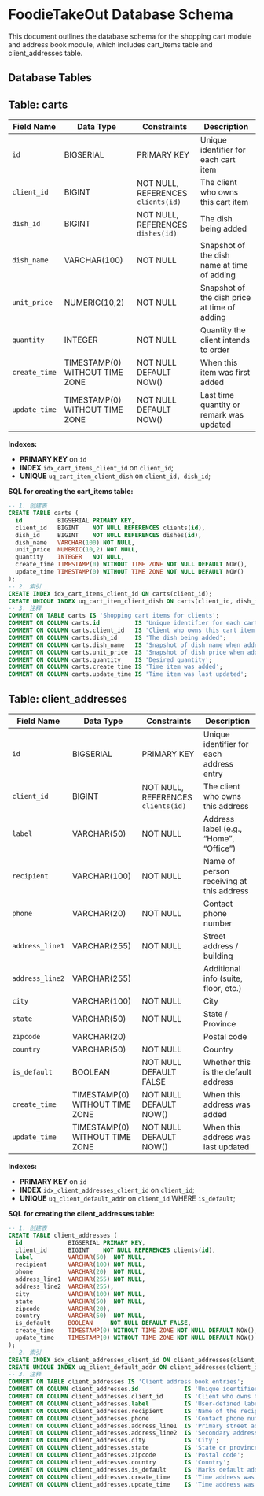 # FoodieTakeOut Database Schema

This document outlines the database schema for the shopping cart module and address book module, which includes cart_items table and client_addresses table.

## Database Tables

## Table: carts

| Field Name   | Data Type                   | Constraints                        | Description                                  |
| ------------ | --------------------------- | ---------------------------------- | -------------------------------------------- |
| `id`         | BIGSERIAL                   | PRIMARY KEY                        | Unique identifier for each cart item         |
| `client_id`  | BIGINT                      | NOT NULL, REFERENCES `clients(id)` | The client who owns this cart item           |
| `dish_id`    | BIGINT                      | NOT NULL, REFERENCES `dishes(id)`  | The dish being added                         |
| `dish_name`  | VARCHAR(100)                | NOT NULL                           | Snapshot of the dish name at time of adding  |
| `unit_price` | NUMERIC(10,2)               | NOT NULL                           | Snapshot of the dish price at time of adding |
| `quantity`   | INTEGER                     | NOT NULL                           | Quantity the client intends to order         |
| `create_time`| TIMESTAMP(0) WITHOUT TIME ZONE | NOT NULL DEFAULT NOW()          | When this item was first added               |
| `update_time`| TIMESTAMP(0) WITHOUT TIME ZONE | NOT NULL DEFAULT NOW()          | Last time quantity or remark was updated     |

**Indexes:**
- **PRIMARY KEY** on `id`
- **INDEX** `idx_cart_items_client_id` on `client_id`;
- **UNIQUE** `uq_cart_item_client_dish` on `client_id, dish_id`;

**SQL for creating the cart_items table:**
```sql
-- 1. 创建表
CREATE TABLE carts (
  id          BIGSERIAL PRIMARY KEY,
  client_id   BIGINT    NOT NULL REFERENCES clients(id),
  dish_id     BIGINT    NOT NULL REFERENCES dishes(id),
  dish_name   VARCHAR(100) NOT NULL,
  unit_price  NUMERIC(10,2) NOT NULL,
  quantity    INTEGER   NOT NULL,
  create_time TIMESTAMP(0) WITHOUT TIME ZONE NOT NULL DEFAULT NOW(),
  update_time TIMESTAMP(0) WITHOUT TIME ZONE NOT NULL DEFAULT NOW()
);
-- 2. 索引
CREATE INDEX idx_cart_items_client_id ON carts(client_id);
CREATE UNIQUE INDEX uq_cart_item_client_dish ON carts(client_id, dish_id);
-- 3. 注释
COMMENT ON TABLE carts IS 'Shopping cart items for clients';
COMMENT ON COLUMN carts.id          IS 'Unique identifier for each cart item';
COMMENT ON COLUMN carts.client_id   IS 'Client who owns this cart item';
COMMENT ON COLUMN carts.dish_id     IS 'The dish being added';
COMMENT ON COLUMN carts.dish_name   IS 'Snapshot of dish name when added';
COMMENT ON COLUMN carts.unit_price  IS 'Snapshot of dish price when added';
COMMENT ON COLUMN carts.quantity    IS 'Desired quantity';
COMMENT ON COLUMN carts.create_time IS 'Time item was added';
COMMENT ON COLUMN carts.update_time IS 'Time item was last updated';
```

## Table: client_addresses

| Field Name      | Data Type                   | Constraints                        | Description                              |
| --------------- | --------------------------- | ---------------------------------- | ---------------------------------------- |
| `id`            | BIGSERIAL                   | PRIMARY KEY                        | Unique identifier for each address entry |
| `client_id`     | BIGINT                      | NOT NULL, REFERENCES `clients(id)` | The client who owns this address         |
| `label`         | VARCHAR(50)                 | NOT NULL                           | Address label (e.g., “Home”, “Office”)   |
| `recipient`     | VARCHAR(100)                | NOT NULL                           | Name of person receiving at this address |
| `phone`         | VARCHAR(20)                 | NOT NULL                           | Contact phone number                     |
| `address_line1` | VARCHAR(255)                | NOT NULL                           | Street address / building                |
| `address_line2` | VARCHAR(255)                |                                    | Additional info (suite, floor, etc.)     |
| `city`          | VARCHAR(100)                | NOT NULL                           | City                                     |
| `state`         | VARCHAR(50)                 | NOT NULL                           | State / Province                         |
| `zipcode`       | VARCHAR(20)                 |                                    | Postal code                              |
| `country`       | VARCHAR(50)                 | NOT NULL                           | Country                                  |
| `is_default`    | BOOLEAN                     | NOT NULL DEFAULT FALSE             | Whether this is the default address      |
| `create_time`   | TIMESTAMP(0) WITHOUT TIME ZONE | NOT NULL DEFAULT NOW()          | When this address was added              |
| `update_time`   | TIMESTAMP(0) WITHOUT TIME ZONE | NOT NULL DEFAULT NOW()          | When this address was last updated       |

**Indexes:**
- **PRIMARY KEY** on `id`
- **INDEX** `idx_client_addresses_client_id` on `client_id`;
- **UNIQUE** `uq_client_default_addr` on `client_id` WHERE `is_default`;

**SQL for creating the client_addresses table:**
```sql
-- 1. 创建表
CREATE TABLE client_addresses (
  id             BIGSERIAL PRIMARY KEY,
  client_id      BIGINT    NOT NULL REFERENCES clients(id),
  label          VARCHAR(50)  NOT NULL,
  recipient      VARCHAR(100) NOT NULL,
  phone          VARCHAR(20)  NOT NULL,
  address_line1  VARCHAR(255) NOT NULL,
  address_line2  VARCHAR(255),
  city           VARCHAR(100) NOT NULL,
  state          VARCHAR(50)  NOT NULL,
  zipcode        VARCHAR(20),
  country        VARCHAR(50)  NOT NULL,
  is_default     BOOLEAN     NOT NULL DEFAULT FALSE,
  create_time    TIMESTAMP(0) WITHOUT TIME ZONE NOT NULL DEFAULT NOW(),
  update_time    TIMESTAMP(0) WITHOUT TIME ZONE NOT NULL DEFAULT NOW()
);
-- 2. 索引
CREATE INDEX idx_client_addresses_client_id ON client_addresses(client_id);
CREATE UNIQUE INDEX uq_client_default_addr ON client_addresses(client_id) WHERE is_default;
-- 3. 注释
COMMENT ON TABLE client_addresses IS 'Client address book entries';
COMMENT ON COLUMN client_addresses.id             IS 'Unique identifier for each address';
COMMENT ON COLUMN client_addresses.client_id      IS 'Client who owns this address';
COMMENT ON COLUMN client_addresses.label          IS 'User-defined label (Home, Office, etc.)';
COMMENT ON COLUMN client_addresses.recipient      IS 'Name of the recipient';
COMMENT ON COLUMN client_addresses.phone          IS 'Contact phone number';
COMMENT ON COLUMN client_addresses.address_line1  IS 'Primary street address';
COMMENT ON COLUMN client_addresses.address_line2  IS 'Secondary address details';
COMMENT ON COLUMN client_addresses.city           IS 'City';
COMMENT ON COLUMN client_addresses.state          IS 'State or province';
COMMENT ON COLUMN client_addresses.zipcode        IS 'Postal code';
COMMENT ON COLUMN client_addresses.country        IS 'Country';
COMMENT ON COLUMN client_addresses.is_default     IS 'Marks default address';
COMMENT ON COLUMN client_addresses.create_time    IS 'Time address was added';
COMMENT ON COLUMN client_addresses.update_time    IS 'Time address was last updated';
```